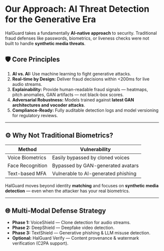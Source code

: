 # Our Approach: AI Threat Detection for the Generative Era

HalGuard takes a fundamentally **AI-native approach** to security. Traditional fraud defenses like passwords, biometrics, or liveness checks were not built to handle **synthetic media threats**.

## 🛡️ Core Principles

1. **AI vs. AI:** Use machine learning to fight generative attacks.
2. **Real-time by Design:** Deliver fraud decisions within &lt;200ms for live audio streams.
3. **Explainability:** Provide human-readable fraud signals — heatmaps, pitch anomalies, GAN artifacts — not black-box scores.
4. **Adversarial Robustness:** Models trained against **latest GAN architectures and vocoder attacks**.
5. **Compliance-Ready:** Fully auditable detection logs and model versioning for regulatory reviews.

---

## ⚙️ Why Not Traditional Biometrics?

| Method              | Vulnerability                   |
|---------------------|----------------------------------|
| Voice Biometrics    | Easily bypassed by cloned voices|
| Face Recognition    | Bypassed by GAN-generated avatars|
| Text-based MFA      | Vulnerable to AI-generated phishing|

HalGuard moves beyond identity **matching** and focuses on **synthetic media detection** — even when the attacker has your real biometrics.

---

## 🌐 Multi-Modal Defense Strategy

- **Phase 1:** VoiceShield — Clone detection for audio streams.
- **Phase 2:** DeepShield — Deepfake video detection.
- **Phase 3:** TextShield — Generative phishing & LLM misuse detection.
- **Optional:** HalGuard Verify — Content provenance & watermark verification (C2PA support).
